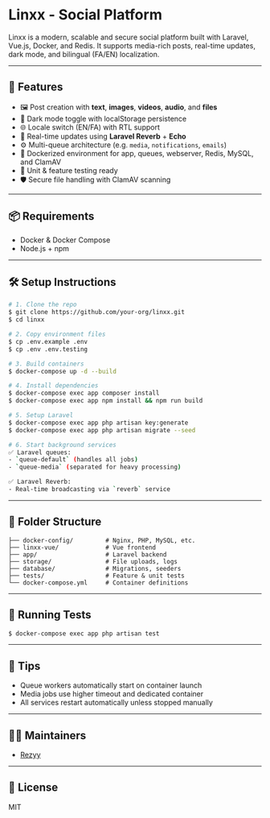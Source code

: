 # Linxx - Social Platform

Linxx is a modern, scalable and secure social platform built with Laravel, Vue.js, Docker, and Redis. It supports media-rich posts, real-time updates, dark mode, and bilingual (FA/EN) localization.

---

## 🚀 Features

- 🖼️ Post creation with **text**, **images**, **videos**, **audio**, and **files**
- 🌙 Dark mode toggle with localStorage persistence
- 🌐 Locale switch (EN/FA) with RTL support
- 📡 Real-time updates using **Laravel Reverb** + **Echo**
- ⚙️ Multi-queue architecture (e.g. `media`, `notifications`, `emails`)
- 🐳 Dockerized environment for app, queues, webserver, Redis, MySQL, and ClamAV
- 🧪 Unit & feature testing ready
- 🛡️ Secure file handling with ClamAV scanning

---

## 📦 Requirements

- Docker & Docker Compose
- Node.js + npm

---

## 🛠️ Setup Instructions

```bash
# 1. Clone the repo
$ git clone https://github.com/your-org/linxx.git
$ cd linxx

# 2. Copy environment files
$ cp .env.example .env
$ cp .env .env.testing

# 3. Build containers
$ docker-compose up -d --build

# 4. Install dependencies
$ docker-compose exec app composer install
$ docker-compose exec app npm install && npm run build

# 5. Setup Laravel
$ docker-compose exec app php artisan key:generate
$ docker-compose exec app php artisan migrate --seed

# 6. Start background services
✅ Laravel queues:
- `queue-default` (handles all jobs)
- `queue-media` (separated for heavy processing)

✅ Laravel Reverb:
- Real-time broadcasting via `reverb` service
```

---

## 📁 Folder Structure

```
├── docker-config/         # Nginx, PHP, MySQL, etc.
├── linxx-vue/             # Vue frontend
├── app/                   # Laravel backend
├── storage/               # File uploads, logs
├── database/              # Migrations, seeders
├── tests/                 # Feature & unit tests
└── docker-compose.yml     # Container definitions
```

---

## 🧪 Running Tests
```bash
$ docker-compose exec app php artisan test
```

---

## 🧯 Tips
- Queue workers automatically start on container launch
- Media jobs use higher timeout and dedicated container
- All services restart automatically unless stopped manually

---

## 👨‍💻 Maintainers
- [Rezyy](https://github.com/rezyyy61/)

---

## 📝 License
MIT
